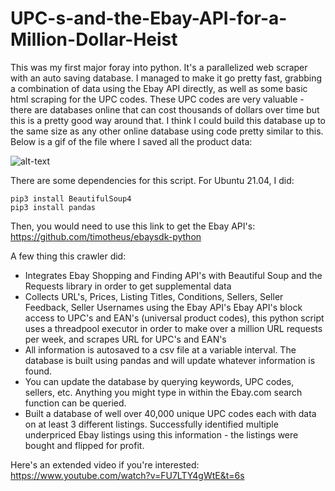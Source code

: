 # UPC-s-and-the-Ebay-API-for-a-Million-Dollar-Heist
This was my first major foray into python. It's a parallelized web scraper with an auto saving database. I managed to make it go pretty fast, grabbing a combination of data using the Ebay API directly, as well as some basic html scraping for the UPC codes. These UPC codes are very valuable - there are databases online that can cost thousands of dollars over time but this is a pretty good way around that. I think I could build this database up to the same size as any other online database using code pretty similar to this. Below is a gif of the file where I saved all the product data:

![alt-text](https://github.com/kelmensonj/UPC-s-and-the-Ebay-API-for-a-Million-Dollar-Heist/blob/master/libre_upc.gif)

There are some dependencies for this script. For Ubuntu 21.04, I did:

```
pip3 install BeautifulSoup4
pip3 install pandas
```

Then, you would need to use this link to get the Ebay API's: https://github.com/timotheus/ebaysdk-python

A few thing this crawler did:

* Integrates Ebay Shopping and Finding API's with Beautiful Soup and the Requests library in order to get supplemental data
* Collects URL's, Prices, Listing Titles, Conditions, Sellers, Seller Feedback, Seller Usernames using the Ebay API's Ebay API's block access to UPC's and EAN's (universal product codes), this python script uses a threadpool executor in order to make over a million URL requests per week, and scrapes URL for UPC's and EAN's
* All information is autosaved to a csv file at a variable interval. The database is built using pandas and will update whatever information is found.
* You can update the database by querying keywords, UPC codes, sellers, etc. Anything you might type in within the Ebay.com search function can be queried.
* Built a database of well over 40,000 unique UPC codes each with data on at least 3 different listings. Successfully identified multiple underpriced Ebay listings using this information - the listings were bought and flipped for profit.

Here's an extended video if you're interested: https://www.youtube.com/watch?v=FU7LTY4gWtE&t=6s
